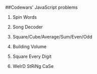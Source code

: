 ##Codewars' JavaScript problems

1. Spin Words

2. Song Decoder

3. Square/Cube/Average/Sum/Even/Odd

4. Building Volume

5. Square Every Digit

6. WeIrD StRiNg CaSe